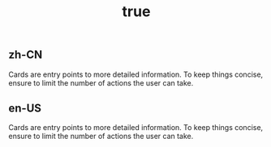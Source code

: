 ﻿---
order: 7
title:
  zh-CN: 信息卡片
  en-US: InformationCard
---

## zh-CN

Cards are entry points to more detailed information. To keep things concise, ensure to limit the number of actions the user can take.

## en-US

Cards are entry points to more detailed information. To keep things concise, ensure to limit the number of actions the user can take.
